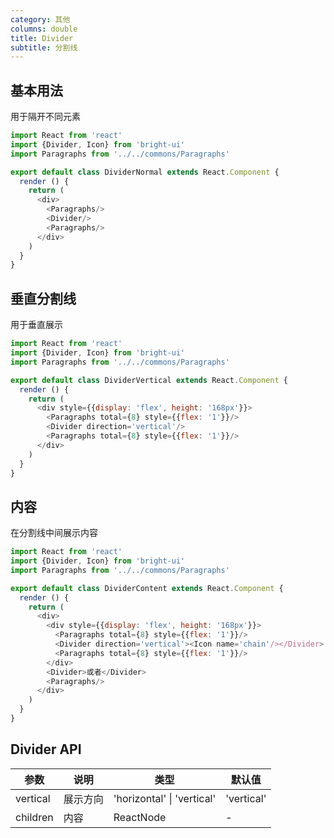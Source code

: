 ```yaml
---
category: 其他
columns: double
title: Divider
subtitle: 分割线
---
```


## 基本用法

用于隔开不同元素

```js
import React from 'react'
import {Divider, Icon} from 'bright-ui'
import Paragraphs from '../../commons/Paragraphs'

export default class DividerNormal extends React.Component {
  render () {
    return (
      <div>
        <Paragraphs/>
        <Divider/>
        <Paragraphs/>
      </div>
    )
  }
}
```

## 垂直分割线

用于垂直展示

```js
import React from 'react'
import {Divider, Icon} from 'bright-ui'
import Paragraphs from '../../commons/Paragraphs'

export default class DividerVertical extends React.Component {
  render () {
    return (
      <div style={{display: 'flex', height: '168px'}}>
        <Paragraphs total={8} style={{flex: '1'}}/>
        <Divider direction='vertical'/>
        <Paragraphs total={8} style={{flex: '1'}}/>
      </div>
    )
  }
}
```

## 内容

在分割线中间展示内容

```js
import React from 'react'
import {Divider, Icon} from 'bright-ui'
import Paragraphs from '../../commons/Paragraphs'

export default class DividerContent extends React.Component {
  render () {
    return (
      <div>
        <div style={{display: 'flex', height: '168px'}}>
          <Paragraphs total={8} style={{flex: '1'}}/>
          <Divider direction='vertical'><Icon name='chain'/></Divider>
          <Paragraphs total={8} style={{flex: '1'}}/>
        </div>
        <Divider>或者</Divider>
        <Paragraphs/>
      </div>
    )
  }
}
```

## Divider API

| 参数 | 说明 | 类型 | 默认值 |
|---|---|---|---|
| vertical | 展示方向 | 'horizontal' \| 'vertical' | 'vertical' |
| children | 内容 | ReactNode | - |

